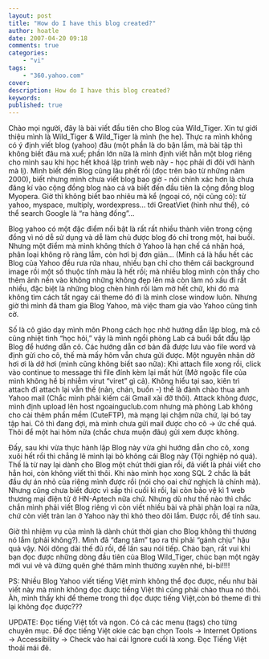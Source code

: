 ```yaml
---
layout: post
title: "How do I have this blog created?"
author: hoatle
date: 2007-04-20 09:18
comments: true
categories:
    - "vi"
tags:
    - "360.yahoo.com"
cover:
description: How do I have this blog created?
keywords:
published: true
---
```


Chào mọi người, đây là bài viết đầu tiên cho Blog của Wild_Tiger. Xin tự giới thiệu mình là
Wild_Tiger & Wild_Tiger là mình (he he). Thực ra mình không có ý định viết blog (yahoo) đâu (một
phần là do bận lắm, mà bài tập thì không biết đâu mà xuể; phần lớn nữa là mình định viết hẳn một
blog riêng cho mình sau khi học hết khoá lập trình web này - học phải đi đôi với hành mà lị). Mình
biết đến Blog cũng lâu phết rồi (đọc trên báo từ những năm 2000), biết nhưng mình chưa viết blog bao
giờ - nói chính xác hơn là chưa đăng kí vào cộng đồng blog nào cả và biết đến đầu tiên là cộng đồng
blog Myopera. Giờ thì không biết bao nhiêu mà kể (ngoại có, nội cũng có): từ yahoo, myspace,
multiply, wordexpress… tới GreatViet (hình như thế), có thể search Google là “ra hàng đống”…

<!-- more -->

Blog yahoo có một đặc điểm nổi bật là rất rất nhiều thành viên trong cộng đồng vì nó dễ sử dụng và
dễ làm chủ được blog đó chỉ trong một, hai buổi. Nhưng một điểm mà mình không thích ở Yahoo là hạn
chế cá nhân hoá, phân loại không rõ ràng lắm, còn hơi bị đơn giản… (Mình cá là hầu hết các Blog của
Yahoo đều rưa rứa nhau, nhiều bạn chỉ cho thêm cái background image rồi một số thuộc tính màu là hết
rồi; mà nhiều blog mình còn thấy cho thêm ảnh nền vào không những không đẹp lên mà còn làm nó xấu đi
rất nhiều, đặc biệt là những blog chèn hình rồi làm mờ hết chữ, khi đó mà không tìm cách tắt ngay
cái theme đó đi là mình close window luôn. Nhưng giờ thì mình đã tham gia Blog Yahoo,
mà việc tham gia vào Yahoo cũng tình cờ.

Số là cô giáo dạy mình môn Phong cách học nhờ hướng dẫn lập blog, mà cô cũng nhiệt tình “học hỏi,”
vậy là mình ngồi phòng Lab cả buổi bắt đầu lập Blog để hướng dẫn cô. Các hướng dẫn cơ bản đã được
lưu vào file word và định gửi cho cô, thế mà mấy hôm vẫn chưa gửi được. Một nguyên nhân dở hơi ơi là
dở hơi (mình cũng không biết sao nữa): Khi attach file xong rồi, click vào continue to message thì
file đính kèm lại mất hút (Mở ngoặc file của mình không hề bị nhiễm virut “viret” gì cả). Không hiểu
tại sao, kiên trì attach đi attach lại vẫn thế (nản, chán, buồn *-*) thế là đành chào thua anh
Yahoo mail (Chắc mình phải kiếm cái Gmail xài đỡ thôi). Attack không được, mình định upload lên host
ngoainguclub.com nhưng mà phòng Lab không cho cài thêm phần mềm (CuteFTP), mà mạng lại chậm nữa chứ,
lại bó tay tập hai. Cô thì đang đợi, mà mình chưa gửi mail được cho cô -> ức chế quá. Thôi để một
hai hôm nữa (chắc chưa muộn đâu) gửi xem được không.

Đấy, sau khi vừa thực hành lập Blog này vừa ghi hướng dẫn cho cô, xong xuôi hết rồi thì chẳng lẽ
mình lại bỏ không cái Blog này (Tội nghiệp nó quá). Thế là từ nay lại dành cho Blog một chút thời
gian rồi, đã viết là phải viết cho hẳn hoi, còn không viết thì thôi. Khi nào mình học xong SQL 2
chắc là bắt đầu dự án nhỏ của riêng mình được rồi (nói cho oai chứ nghịch là chính mà). Nhưng cũng
chưa biết được vì sắp thi cuối kì rồi, lại còn bảo vệ kì 1 web thương mại điện tử ở HN-Aptech nữa
chứ. Nhưng dù như thế nào thì chắc chắn mình phải viết Blog riêng vì còn viết nhiều bài và phải
phân loại ra nữa, chứ còn viết tràn lan ở Yahoo này thì khó theo dõi lắm. Được rồi, để tính sau.

Giờ thì nhiệm vụ của mình là dành chút thời gian cho Blog không thì thương nó lắm (phải không?).
Mình đã “đang tâm” tạo ra thì phải “gánh chịu” hậu quả vậy. Nói dông dài thế đủ rồi, để lần sau nói
tiếp. Chào bạn, rất vui khi bạn đọc được những dòng đầu tiên của Blog Wild_Tiger, chúc bạn một ngày
mới vui vẻ và đừng quên ghé thăm mình thường xuyên nhé, bi-bi!!!!

PS: Nhiều Blog Yahoo viết tiếng Việt mình không thể đọc được, nếu như bài viết này mà mình không đọc
được tiếng Việt thì cũng phải chào thua nó thôi. Àh, mình thấy khi để theme trong thì đọc được tiếng
Việt,còn bỏ theme đi thì lại không đọc được???

UPDATE: Đọc tiếng Việt tốt và ngon. Có cả các menu (tags) cho từng chuyên mục. Để đọc tiếng Việt
okie các bạn chọn Tools -> Internet Options -> Accessibility -> Check vào hai cái Ignore cuối là
xong. Đọc Tiếng Việt thoải mái đê.
